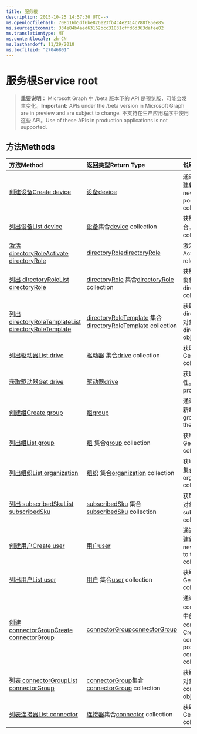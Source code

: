 ```yaml
---
title: 服务根
description: 2015-10-25 14:57:30 UTC-->
ms.openlocfilehash: 708b16b5df6be826e23fb4c4e2314c788f85ee85
ms.sourcegitcommit: 334e84b4aed63162bcc31831cffd6d363dafee02
ms.translationtype: MT
ms.contentlocale: zh-CN
ms.lasthandoff: 11/29/2018
ms.locfileid: "27046801"
---
```

# <a name="service-root"></a><span data-ttu-id="c1b06-103">服务根</span><span class="sxs-lookup"><span data-stu-id="c1b06-103">Service root</span></span>

> <span data-ttu-id="c1b06-104">**重要说明：** Microsoft Graph 中 /beta 版本下的 API 是预览版，可能会发生变化。</span><span class="sxs-lookup"><span data-stu-id="c1b06-104">**Important:** APIs under the /beta version in Microsoft Graph are in preview and are subject to change.</span></span> <span data-ttu-id="c1b06-105">不支持在生产应用程序中使用这些 API。</span><span class="sxs-lookup"><span data-stu-id="c1b06-105">Use of these APIs in production applications is not supported.</span></span>

## <a name="methods"></a><span data-ttu-id="c1b06-106">方法</span><span class="sxs-lookup"><span data-stu-id="c1b06-106">Methods</span></span>



| <span data-ttu-id="c1b06-107">方法</span><span class="sxs-lookup"><span data-stu-id="c1b06-107">Method</span></span>           | <span data-ttu-id="c1b06-108">返回类型</span><span class="sxs-lookup"><span data-stu-id="c1b06-108">Return Type</span></span>    |<span data-ttu-id="c1b06-109">说明</span><span class="sxs-lookup"><span data-stu-id="c1b06-109">Description</span></span>|
|:---------------|:--------|:----------|
|[<span data-ttu-id="c1b06-110">创建设备</span><span class="sxs-lookup"><span data-stu-id="c1b06-110">Create device</span></span>](../api/device-post-devices.md) |[<span data-ttu-id="c1b06-111">设备</span><span class="sxs-lookup"><span data-stu-id="c1b06-111">device</span></span>](device.md)| <span data-ttu-id="c1b06-112">通过发布到设备集合创建新设备。</span><span class="sxs-lookup"><span data-stu-id="c1b06-112">Create a new device by posting to the devices collection.</span></span>|
|[<span data-ttu-id="c1b06-113">列出设备</span><span class="sxs-lookup"><span data-stu-id="c1b06-113">List device</span></span>](../api/device-list.md) | <span data-ttu-id="c1b06-114">[设备](device.md)集合</span><span class="sxs-lookup"><span data-stu-id="c1b06-114">[device](device.md) collection</span></span> |<span data-ttu-id="c1b06-115">获取 device 对象集合。</span><span class="sxs-lookup"><span data-stu-id="c1b06-115">Get device object collection.</span></span> |
|[<span data-ttu-id="c1b06-116">激活 directoryRole</span><span class="sxs-lookup"><span data-stu-id="c1b06-116">Activate directoryRole</span></span>](../api/directoryrole-post-directoryroles.md) | [<span data-ttu-id="c1b06-117">directoryRole</span><span class="sxs-lookup"><span data-stu-id="c1b06-117">directoryRole</span></span>](directoryrole.md) |<span data-ttu-id="c1b06-118">激活目录角色。</span><span class="sxs-lookup"><span data-stu-id="c1b06-118">Activate a directory role.</span></span> |
|[<span data-ttu-id="c1b06-119">列出 directoryRole</span><span class="sxs-lookup"><span data-stu-id="c1b06-119">List directoryRole</span></span>](../api/directoryrole-list.md) | <span data-ttu-id="c1b06-120">[directoryRole](directoryrole.md) 集合</span><span class="sxs-lookup"><span data-stu-id="c1b06-120">[directoryRole](directoryrole.md) collection</span></span> |<span data-ttu-id="c1b06-121">获取 directoryRole 对象集合。</span><span class="sxs-lookup"><span data-stu-id="c1b06-121">Get directoryRole object collection.</span></span> |
|[<span data-ttu-id="c1b06-122">列出 directoryRoleTemplate</span><span class="sxs-lookup"><span data-stu-id="c1b06-122">List directoryRoleTemplate</span></span>](../api/directoryroletemplate-list.md) | <span data-ttu-id="c1b06-123">[directoryRoleTemplate](directoryroletemplate.md) 集合</span><span class="sxs-lookup"><span data-stu-id="c1b06-123">[directoryRoleTemplate](directoryroletemplate.md) collection</span></span> |<span data-ttu-id="c1b06-124">获取 directoryRoleTemplate 对象集合。</span><span class="sxs-lookup"><span data-stu-id="c1b06-124">Get directoryRoleTemplate object collection.</span></span> |
|[<span data-ttu-id="c1b06-125">列出驱动器</span><span class="sxs-lookup"><span data-stu-id="c1b06-125">List drive</span></span>](../api/drive-list.md) | <span data-ttu-id="c1b06-126">[驱动器](drive.md) 集合</span><span class="sxs-lookup"><span data-stu-id="c1b06-126">[drive](drive.md) collection</span></span> |<span data-ttu-id="c1b06-127">获取 drive 对象集合。</span><span class="sxs-lookup"><span data-stu-id="c1b06-127">Get drive object collection.</span></span> |
|[<span data-ttu-id="c1b06-128">获取驱动器</span><span class="sxs-lookup"><span data-stu-id="c1b06-128">Get drive</span></span>](../api/drive-get.md) | [<span data-ttu-id="c1b06-129">驱动器</span><span class="sxs-lookup"><span data-stu-id="c1b06-129">drive</span></span>](drive.md)  |<span data-ttu-id="c1b06-130">获取 drive 对象的属性。</span><span class="sxs-lookup"><span data-stu-id="c1b06-130">Get drive object properties.</span></span> |
|[<span data-ttu-id="c1b06-131">创建组</span><span class="sxs-lookup"><span data-stu-id="c1b06-131">Create group</span></span>](../api/group-post-groups.md) |[<span data-ttu-id="c1b06-132">组</span><span class="sxs-lookup"><span data-stu-id="c1b06-132">group</span></span>](group.md)| <span data-ttu-id="c1b06-133">通过发布到组集合创建新组。</span><span class="sxs-lookup"><span data-stu-id="c1b06-133">Create a new group by posting to the groups collection.</span></span>|
|[<span data-ttu-id="c1b06-134">列出组</span><span class="sxs-lookup"><span data-stu-id="c1b06-134">List group</span></span>](../api/group-list.md) | <span data-ttu-id="c1b06-135">[组](group.md) 集合</span><span class="sxs-lookup"><span data-stu-id="c1b06-135">[group](group.md) collection</span></span> |<span data-ttu-id="c1b06-136">获取 group 对象集合。</span><span class="sxs-lookup"><span data-stu-id="c1b06-136">Get group object collection.</span></span> |
|[<span data-ttu-id="c1b06-137">列出组织</span><span class="sxs-lookup"><span data-stu-id="c1b06-137">List organization</span></span>](../api/organization-list.md) | <span data-ttu-id="c1b06-138">[组织](organization.md) 集合</span><span class="sxs-lookup"><span data-stu-id="c1b06-138">[organization](organization.md) collection</span></span> |<span data-ttu-id="c1b06-139">获取 organization 对象集合。</span><span class="sxs-lookup"><span data-stu-id="c1b06-139">Get organization object collection.</span></span> |
|[<span data-ttu-id="c1b06-140">列出 subscribedSku</span><span class="sxs-lookup"><span data-stu-id="c1b06-140">List subscribedSku</span></span>](../api/subscribedsku-list.md) | <span data-ttu-id="c1b06-141">[subscribedSku](subscribedsku.md) 集合</span><span class="sxs-lookup"><span data-stu-id="c1b06-141">[subscribedSku](subscribedsku.md) collection</span></span> |<span data-ttu-id="c1b06-142">获取 subscribedSku 对象集合。</span><span class="sxs-lookup"><span data-stu-id="c1b06-142">Get subscribedSku object collection.</span></span> |
|[<span data-ttu-id="c1b06-143">创建用户</span><span class="sxs-lookup"><span data-stu-id="c1b06-143">Create user</span></span>](../api/user-post-users.md) |[<span data-ttu-id="c1b06-144">用户</span><span class="sxs-lookup"><span data-stu-id="c1b06-144">user</span></span>](user.md)| <span data-ttu-id="c1b06-145">通过发布到用户集合创建新用户。</span><span class="sxs-lookup"><span data-stu-id="c1b06-145">Create a new user by posting to the users collection.</span></span>|
|[<span data-ttu-id="c1b06-146">列出用户</span><span class="sxs-lookup"><span data-stu-id="c1b06-146">List user</span></span>](../api/user-list.md) | <span data-ttu-id="c1b06-147">[用户](user.md) 集合</span><span class="sxs-lookup"><span data-stu-id="c1b06-147">[user](user.md) collection</span></span> |<span data-ttu-id="c1b06-148">获取 user 对象集合。</span><span class="sxs-lookup"><span data-stu-id="c1b06-148">Get user object collection.</span></span> |
|[<span data-ttu-id="c1b06-149">创建 connectorGroup</span><span class="sxs-lookup"><span data-stu-id="c1b06-149">Create connectorGroup</span></span>](../api/connectorgroup-post-connectorgroups.md) |[<span data-ttu-id="c1b06-150">connectorGroup</span><span class="sxs-lookup"><span data-stu-id="c1b06-150">connectorGroup</span></span>](connectorgroup.md)|<span data-ttu-id="c1b06-151">通过发布到 connectorGroups 集合中创建新 connectorGroup。</span><span class="sxs-lookup"><span data-stu-id="c1b06-151">Create a new connectorGroup by posting to the connectorGroups collection.</span></span>|
|[<span data-ttu-id="c1b06-152">列表 connectorGroup</span><span class="sxs-lookup"><span data-stu-id="c1b06-152">List connectorGroup</span></span>](../api/connectorgroup-list.md) | <span data-ttu-id="c1b06-153">[connectorGroup](connectorgroup.md)集合</span><span class="sxs-lookup"><span data-stu-id="c1b06-153">[connectorGroup](connectorgroup.md) collection</span></span> |<span data-ttu-id="c1b06-154">获取 connectorGroup 对象集合。</span><span class="sxs-lookup"><span data-stu-id="c1b06-154">Get connectorGroup object collection.</span></span> |
|[<span data-ttu-id="c1b06-155">列表连接器</span><span class="sxs-lookup"><span data-stu-id="c1b06-155">List connector</span></span>](../api/connector-list.md) | <span data-ttu-id="c1b06-156">[连接器](connector.md)集合</span><span class="sxs-lookup"><span data-stu-id="c1b06-156">[connector](connector.md) collection</span></span> |<span data-ttu-id="c1b06-157">获取连接器对象集合。</span><span class="sxs-lookup"><span data-stu-id="c1b06-157">Get connector object collection.</span></span> |

<!-- uuid: 8fcb5dbc-d5aa-4681-8e31-b001d5168d79
2015-10-25 14:57:30 UTC -->
<!-- {
  "type": "#page.annotation",
  "description": "Service root",
  "keywords": "",
  "section": "documentation",
  "tocPath": ""
}-->
